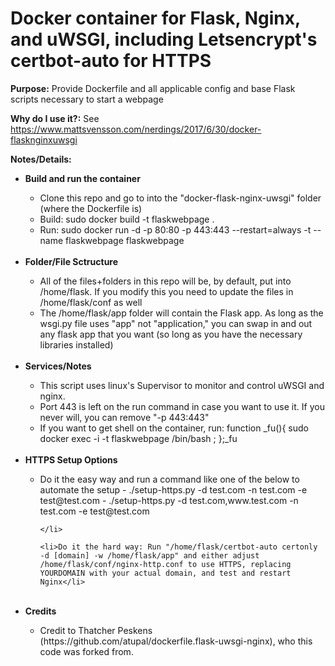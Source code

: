 # Docker container for Flask, Nginx, and uWSGI, including Letsencrypt's certbot-auto for HTTPS

<b>Purpose:</b> Provide Dockerfile and all applicable config and base Flask scripts necessary to start a webpage

<b>Why do I use it?:</b> See https://www.mattsvensson.com/nerdings/2017/6/30/docker-flasknginxuwsgi

<b>Notes/Details:</b>
<ul>
  <li><b>Build and run the container</b></li>
  <ul>
    <li>Clone this repo and go to into the "docker-flask-nginx-uwsgi" folder (where the Dockerfile is)</li>
    <li>Build: sudo docker build -t flaskwebpage .</li>
    <li>Run: sudo docker run -d -p 80:80 -p 443:443 --restart=always -t --name flaskwebpage flaskwebpage</li>
  </ul>
  
  <br>
  
  <li><b>Folder/File Sctructure</b></li>
  <ul>
    <li>All of the files+folders in this repo will be, by default, put into /home/flask.  If you modify this you need to update the files in /home/flask/conf as well</li>
    <li>The /home/flask/app folder will contain the Flask app.  As long as the wsgi.py file uses "app" not "application," you can swap in and out any flask app that you want (so long as you have the necessary libraries installed)</li>
  </ul>
  
  <br>
  
  <li><b>Services/Notes</b></li>
  <ul>
    <li>This script uses linux's Supervisor to monitor and control uWSGI and nginx.</li>
    <li>Port 443 is left on the run command in case you want to use it.  If you never will, you can remove "-p 443:443"</li>
    <li>If you want to get shell on the container, run: function _fu(){ sudo docker exec -i -t flaskwebpage /bin/bash ; };_fu</li>
</ul>  

  <br>

  <li><b>HTTPS Setup Options</b></li>
  <ul>
    <li>
      Do it the easy way and run a command like one of the below to automate the setup
      - ./setup-https.py -d test.com -n test.com -e test@test.com
      - ./setup-https.py -d test.com,www.test.com -n test.com -e test@test.com

    </li>
    
    <li>Do it the hard way: Run "/home/flask/certbot-auto certonly -d [domain] -w /home/flask/app" and either adjust /home/flask/conf/nginx-http.conf to use HTTPS, replacing YOURDOMAIN with your actual domain, and test and restart Nginx</li>
  </ul>  
  
  <br>
  
  <li><b>Credits</b></li>
  <ul>
    <li>Credit to Thatcher Peskens (https://github.com/atupal/dockerfile.flask-uwsgi-nginx), who this code was forked from.</li>
  </ul>  

</ul>


